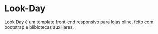 # Look-Day
Look Day é um template front-end responsivo para lojas oline, feito com bootstrap e blibiotecas auxiliares.
